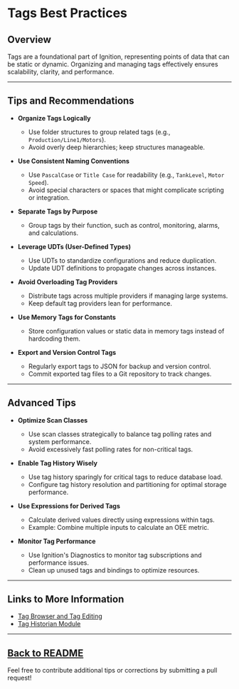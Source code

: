 # Tags Best Practices

## Overview
Tags are a foundational part of Ignition, representing points of data that can be static or dynamic. Organizing and managing tags effectively ensures scalability, clarity, and performance.

---

## Tips and Recommendations

- **Organize Tags Logically**
  - Use folder structures to group related tags (e.g., `Production/Line1/Motors`).
  - Avoid overly deep hierarchies; keep structures manageable.

- **Use Consistent Naming Conventions**
  - Use `PascalCase` or `Title Case` for readability (e.g., `TankLevel`, `Motor Speed`).
  - Avoid special characters or spaces that might complicate scripting or integration.

- **Separate Tags by Purpose**
  - Group tags by their function, such as control, monitoring, alarms, and calculations.

- **Leverage UDTs (User-Defined Types)**
  - Use UDTs to standardize configurations and reduce duplication.
  - Update UDT definitions to propagate changes across instances.

- **Avoid Overloading Tag Providers**
  - Distribute tags across multiple providers if managing large systems.
  - Keep default tag providers lean for performance.

- **Use Memory Tags for Constants**
  - Store configuration values or static data in memory tags instead of hardcoding them.

- **Export and Version Control Tags**
  - Regularly export tags to JSON for backup and version control.
  - Commit exported tag files to a Git repository to track changes.

---

## Advanced Tips

- **Optimize Scan Classes**
  - Use scan classes strategically to balance tag polling rates and system performance.
  - Avoid excessively fast polling rates for non-critical tags.

- **Enable Tag History Wisely**
  - Use tag history sparingly for critical tags to reduce database load.
  - Configure tag history resolution and partitioning for optimal storage performance.

- **Use Expressions for Derived Tags**
  - Calculate derived values directly using expressions within tags.
  - Example: Combine multiple inputs to calculate an OEE metric.

- **Monitor Tag Performance**
  - Use Ignition's Diagnostics to monitor tag subscriptions and performance issues.
  - Clean up unused tags and bindings to optimize resources.

---

## Links to More Information
- [Tag Browser and Tag Editing](https://docs.inductiveautomation.com/display/DOC81/Tag+Browser+and+Tag+Editing)
- [Tag Historian Module](https://docs.inductiveautomation.com/display/DOC81/Tag+Historian+Module)

---
[Back to README](../README.md)
---

Feel free to contribute additional tips or corrections by submitting a pull request!
